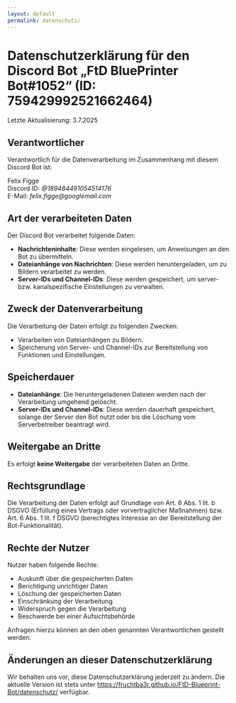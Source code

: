```yaml
---
layout: default
permalink: datenschutz/
---
```


<h1>Datenschutzerklärung für den Discord Bot „FtD BluePrinter Bot#1052“ (ID: 759429992521662464)</h1>

Letzte Aktualisierung: 3.7.2025


<h2>Verantwortlicher</h2>

Verantwortlich für die Datenverarbeitung im Zusammenhang mit diesem Discord Bot ist:
<p>
Felix Figge<br/>
Discord ID: <i>@189484491054514176</i><br/>
E-Mail: <i>felix.figge@googlemail.com</i>
</p>

<h2>Art der verarbeiteten Daten</h2>

Der Discord Bot verarbeitet folgende Daten:

<ul>
    <li>
        <b>Nachrichteninhalte</b>: Diese werden eingelesen, um Anweisungen an den Bot zu übermitteln.
    </li>
    <li>
        <b>Dateianhänge von Nachrichten</b>: Diese werden heruntergeladen, um zu Bildern verarbeitet zu werden.
    </li>
    <li>
        <b>Server-IDs und Channel-IDs</b>: Diese werden gespeichert, um server- bzw. kanalspezifische Einstellungen zu verwalten.
    </li>
</ul>

<h2>Zweck der Datenverarbeitung</h2>

Die Verarbeitung der Daten erfolgt zu folgenden Zwecken:

<ul>
    <li>
        Verarbeiten von Dateianhängen zu Bildern.
    </li>
    <li>
        Speicherung von Server- und Channel-IDs zur Bereitstellung von Funktionen und Einstellungen.
    </li>
</ul>

<h2>Speicherdauer</h2>

<ul>
    <li>
        <b>Dateianhänge</b>: Die heruntergeladenen Dateien werden nach der Verarbeitung umgehend gelöscht.
    </li>
    <li>
        <b>Server-IDs und Channel-IDs</b>: Diese werden dauerhaft gespeichert, solange der Server den Bot nutzt oder bis die Löschung vom Serverbetreiber beantragt wird.
    </li>
</ul>

<h2>Weitergabe an Dritte</h2>

Es erfolgt <b>keine Weitergabe</b> der verarbeiteten Daten an Dritte.

<h2>Rechtsgrundlage</h2>

Die Verarbeitung der Daten erfolgt auf Grundlage von Art. 6 Abs. 1 lit. b DSGVO (Erfüllung eines Vertrags oder vorvertraglicher Maßnahmen) bzw. Art. 6 Abs. 1 lit. f DSGVO (berechtigtes Interesse an der Bereitstellung der Bot-Funktionalität).

<h2>Rechte der Nutzer</h2>

Nutzer haben folgende Rechte:

<ul>
    <li>
        Auskunft über die gespeicherten Daten
    </li>
    <li>
        Berichtigung unrichtiger Daten
    </li>
    <li>
        Löschung der gespeicherten Daten
    </li>
    <li>
        Einschränkung der Verarbeitung
    </li>
    <li>
        Widerspruch gegen die Verarbeitung
    </li>
    <li>
        Beschwerde bei einer Aufsichtsbehörde
    </li>
</ul>

Anfragen hierzu können an den oben genannten Verantwortlichen gestellt werden.

<h2>Änderungen an dieser Datenschutzerklärung</h2>

Wir behalten uns vor, diese Datenschutzerklärung jederzeit zu ändern. Die aktuelle Version ist stets unter <a href="https://fruchtba3r.github.io/FtD-Blueprint-Bot/datenschutz/">https://fruchtba3r.github.io/FtD-Blueprint-Bot/datenschutz/</a> verfügbar.